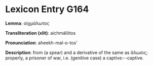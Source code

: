 # Lexicon Entry G164

**Lemma**: αἰχμάλωτος

**Transliteration (xlit)**: aichmálōtos

**Pronunciation**: aheekh-mal-o-tos'

**Description**:
from  (a spear) and a derivative of the same as ἅλωσις; properly, a prisoner of war, i.e. (genitive case) a captive:--captive.

